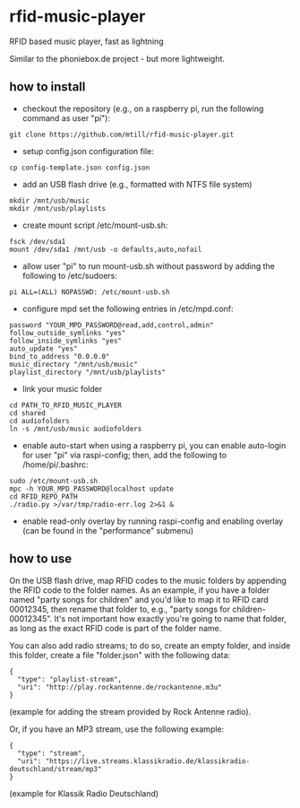 # rfid-music-player
RFID based music player, fast as lightning

Similar to the phoniebox.de project - but more lightweight.


## how to install
- checkout the repository (e.g., on a raspberry pi, run the following command as user "pi"):
```
git clone https://github.com/mtill/rfid-music-player.git
```

- setup config.json configuration file:
```
cp config-template.json config.json
```

- add an USB flash drive (e.g., formatted with NTFS file system)
```
mkdir /mnt/usb/music
mkdir /mnt/usb/playlists
```

- create mount script /etc/mount-usb.sh:
```
fsck /dev/sda1
mount /dev/sda1 /mnt/usb -o defaults,auto,nofail
```

- allow user "pi" to run mount-usb.sh without password by adding the following to /etc/sudoers:
```
pi ALL=(ALL) NOPASSWD: /etc/mount-usb.sh
```

- configure mpd
  set the following entries in /etc/mpd.conf:
```
password "YOUR_MPD_PASSWORD@read,add,control,admin"
follow_outside_symlinks "yes"
follow_inside_symlinks "yes"
auto_update	"yes"
bind_to_address "0.0.0.0"
music_directory "/mnt/usb/music"
playlist_directory "/mnt/usb/playlists"
```

- link your music folder
```
cd PATH_TO_RFID_MUSIC_PLAYER
cd shared
cd audiofolders
ln -s /mnt/usb/music audiofolders
```

- enable auto-start
  when using a raspberry pi, you can enable auto-login for user "pi" via raspi-config; then, add the following to /home/pi/.bashrc:
```
sudo /etc/mount-usb.sh
mpc -h YOUR_MPD_PASSWORD@localhost update
cd RFID_REPO_PATH
./radio.py >/var/tmp/radio-err.log 2>&1 &
```

- enable read-only overlay by running raspi-config and enabling overlay (can be found in the "performance" submenu)


## how to use
On the USB flash drive, map RFID codes to the music folders by appending the RFID code to the folder names.
As an example, if you have a folder named "party songs for children" and you'd like to map it to RFID card 00012345, then rename that folder to, e.g., "party songs for children-00012345".
It's not important how exactly you're going to name that folder, as long as the exact RFID code is part of the folder name.

You can also add radio streams; to do so, create an empty folder, and inside this folder, create a file "folder.json" with the following data:
```
{
  "type": "playlist-stream",
  "uri": "http://play.rockantenne.de/rockantenne.m3u"
}
```

(example for adding the stream provided by Rock Antenne radio).

Or, if you have an MP3 stream, use the following example:
```
{
  "type": "stream",
  "uri": "https://live.streams.klassikradio.de/klassikradio-deutschland/stream/mp3"
}
```
(example for Klassik Radio Deutschland)




